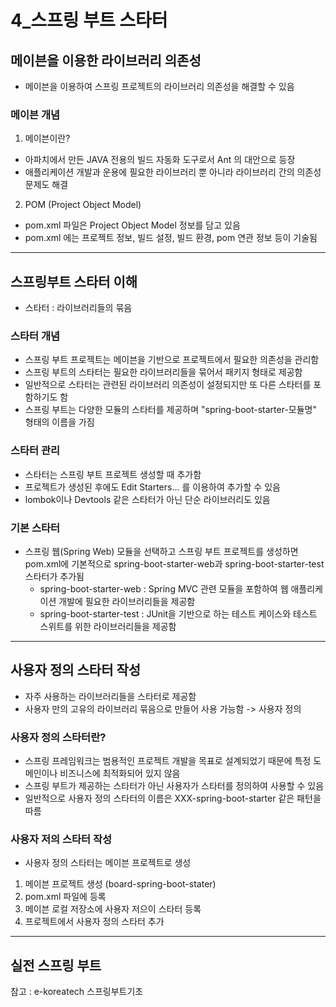 # 4\_스프링 부트 스타터

## 메이븐을 이용한 라이브러리 의존성

- 메이븐을 이용하여 스프링 프로젝트의 라이브러리 의존성을 해결할 수 있음

### 메이븐 개념

1. 메이븐이란?

- 아파치에서 만든 JAVA 전용의 빌드 자동화 도구로서 Ant 의 대안으로 등장
- 애플리케이션 개발과 운용에 필요한 라이브러리 뿐 아니라 라이브러리 간의 의존성 문제도 해결

2. POM (Project Object Model)

- pom.xml 파일은 Project Object Model 정보를 담고 있음
- pom.xml 에는 프로젝트 정보, 빌드 설정, 빌드 환경, pom 연관 정보 등이 기술됨

---

## 스프링부트 스타터 이해

- 스타터 : 라이브러리들의 묶음

### 스타터 개념

- 스프링 부트 프로젝트는 메이븐을 기반으로 프로젝트에서 필요한 의존성을 관리함
- 스프링 부트의 스타터는 필요한 라이브러리들을 묶어서 패키지 형태로 제공함
- 일반적으로 스타터는 관련된 라이브러리 의존성이 설정되지만 또 다른 스타터를 포함하기도 함
- 스프링 부트는 다양한 모듈의 스타터를 제공하며 "spring-boot-starter-모듈명" 형태의 이름을 가짐

### 스타터 관리

- 스타터는 스프링 부트 프로젝트 생성할 때 추가함
- 프로젝트가 생성된 후에도 Edit Starters... 를 이용하여 추가할 수 있음
- lombok이나 Devtools 같은 스타터가 아닌 단순 라이브러리도 있음

### 기본 스타터

- 스프링 웹(Spring Web) 모듈을 선택하고 스프링 부트 프로젝트를 생성하면 pom.xml에 기본적으로 spring-boot-starter-web과 spring-boot-starter-test 스타터가 추가됨
  - spring-boot-starter-web : Spring MVC 관련 모듈을 포함하여 웹 애플리케이션 개발에 필요한 라이브러리들을 제공함
  - spring-boot-starter-test : JUnit을 기반으로 하는 테스트 케이스와 테스트 스위트를 위한 라이브러리들을 제공함

---

## 사용자 정의 스타터 작성

- 자주 사용하는 라이브러리들을 스타터로 제공함
- 사용자 만의 고유의 라이브러리 묶음으로 만들어 사용 가능함 -> 사용자 정의

### 사용자 정의 스타터란?

- 스프링 프레임워크는 범용적인 프로젝트 개발을 목표로 설계되었기 때문에 특정 도메인이나 비즈니스에 최적화되어 있지 않음
- 스프링 부트가 제공하는 스타터가 아닌 사용자가 스타터를 정의하여 사용할 수 있음
- 일반적으로 사용자 정의 스타터의 이름은 XXX-spring-boot-starter 같은 패턴을 따름

### 사용자 저의 스타터 작성

- 사용자 정의 스타터는 메이븐 프로젝트로 생성

1. 메이븐 프로젝트 생성 (board-spring-boot-stater)
2. pom.xml 파일에 <dependency> 등록
3. 메이븐 로컬 저장소에 사용자 저으이 스타터 등록
4. 프로젝트에서 사용자 정의 스타터 추가

---

## 실전 스프링 부트

참고 : e-koreatech 스프링부트기초
